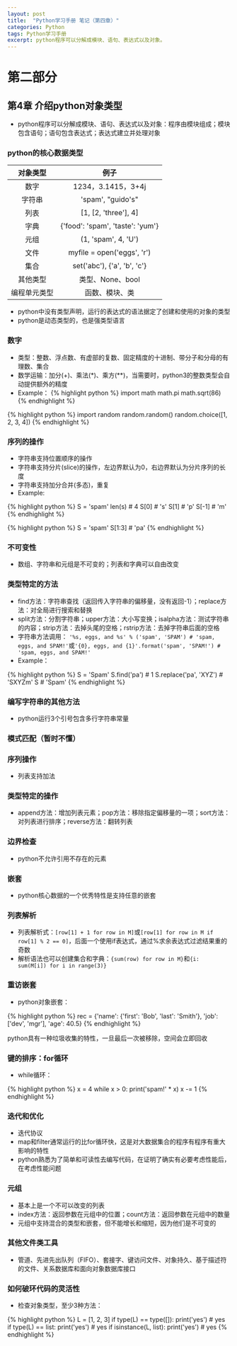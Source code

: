 ```yaml
---
layout: post
title:  "Python学习手册 笔记（第四章）"
categories: Python
tags: Python学习手册
excerpt: python程序可以分解成模块、语句、表达式以及对象。
---
```


# 第二部分

## 第4章 介绍python对象类型

* python程序可以分解成模块、语句、表达式以及对象：程序由模块组成；模块包含语句；语句包含表达式；表达式建立并处理对象

### python的核心数据类型

|对象类型|例子|
|:--:|:--:|
|数字|1234，3.1415，3+4j|
|字符串|'spam', "guido's"|
|列表|[1, [2, 'three'], 4]|
|字典|{'food': 'spam', 'taste': 'yum'}|
|元组|(1, 'spam', 4, 'U')|
|文件|myfile = open('eggs', 'r')|
|集合|set('abc'), {'a', 'b', 'c'}|
|其他类型|类型、None、bool|
|编程单元类型|函数、模块、类|

* python中没有类型声明，运行的表达式的语法据定了创建和使用的对象的类型
* python是动态类型的，也是强类型语言

### 数字

* 类型：整数、浮点数、有虚部的复数、固定精度的十进制、带分子和分母的有理数、集合
* 数学运输：加分(+)、乘法(\*)、乘方(\*\*)，当需要时，python3的整数类型会自动提供额外的精度
* Example：
{% highlight python %}
import math
math.pi
math.sqrt(86)
{% endhighlight %}

{% highlight python %}
import random
random.random()
random.choice([1, 2, 3, 4])
{% endhighlight %}

### 序列的操作

* 字符串支持位置顺序的操作
* 字符串支持分片(slice)的操作，左边界默认为0，右边界默认为分片序列的长度
* 字符串支持加分合并(多态)，重复
* Example:

{% highlight python %}
S = 'spam'
len(s) # 4
S[0] # 's'
S[1] # 'p'
S[-1] # 'm'
{% endhighlight %}

{% highlight python %}
S = 'spam'
S[1:3] # 'pa'
{% endhighlight %}

### 不可变性

* 数组、字符串和元组是不可变的；列表和字典可以自由改变

### 类型特定的方法

* find方法：字符串查找（返回传入字符串的偏移量，没有返回-1）；replace方法：对全局进行搜索和替换
* split方法：分割字符串；upper方法：大小写变换；isalpha方法：测试字符串的内容；strip方法：去掉头尾的空格；rstrip方法：去掉字符串后面的空格
* 字符串方法调用：
`'%s, eggs, and %s' % ('spam', 'SPAM') # 'spam, eggs, and SPAM!'`或`'{0}, eggs, and {1}'.format('spam', 'SPAM!') # 'spam, eggs, and SPAM!'`
* Example：

{% highlight python %}
S = 'Spam'
S.find('pa') # 1
S.replace('pa', 'XYZ') # 'SXYZm'
S # 'Spam'
{% endhighlight %}

### 编写字符串的其他方法

* python运行3个引号包含多行字符串常量

### 模式匹配（暂时不懂）

### 序列操作

* 列表支持加法

### 类型特定的操作

* append方法：增加列表元素；pop方法：移除指定偏移量的一项；sort方法：对列表进行排序；reverse方法：翻转列表

### 边界检查

* python不允许引用不存在的元素

### 嵌套

* python核心数据的一个优秀特性是支持任意的嵌套

### 列表解析

* 列表解析式：`[row[1] + 1 for row in M]`或`[row[1] for row in M if row[1] % 2 == 0]`，后面一个使用if表达式，通过%求余表达式过滤结果重的奇数
* 解析语法也可以创建集合和字典：`{sum(row) for row in M}`和`{i: sum(M[i]) for i in range(3)}`

### 重访嵌套

* python对象嵌套：

{% highlight python %}
rec = {'name': {'first': 'Bob', 'last': 'Smith'}, 'job': ['dev', 'mgr'], 'age': 40.5}
{% endhighlight %}

python具有一种垃圾收集的特性，一旦最后一次被移除，空间会立即回收

### 键的排序：for循环

* while循环：

{% highlight python %}
x = 4
while x > 0:
	print('spam!' * x)
	x -= 1
{% endhighlight %}

### 迭代和优化

* 迭代协议
* map和filter通常运行的比for循环快，这是对大数据集合的程序有程序有重大影响的特性
* python熟悉为了简单和可读性去编写代码，在证明了确实有必要考虑性能后，在考虑性能问题

### 元组

* 基本上是一个不可以改变的列表
* index方法：返回参数在元组中的位置；count方法：返回参数在元组中的数量
* 元组中支持混合的类型和嵌套，但不能增长和缩短，因为他们是不可变的

### 其他文件类工具

* 管道、先进先出队列（FIFO）、套接字、键访问文件、对象持久、基于描述符的文件、关系数据库和面向对象数据库接口

### 如何破环代码的灵活性

* 检查对象类型，至少3种方法：

{% highlight python %}
L = [1, 2, 3]
if type(L) == type([]):
	print('yes') # yes
if type(L) == list:
	print('yes') # yes
if isinstance(L, list):
	print('yes') # yes
{% endhighlight %}
